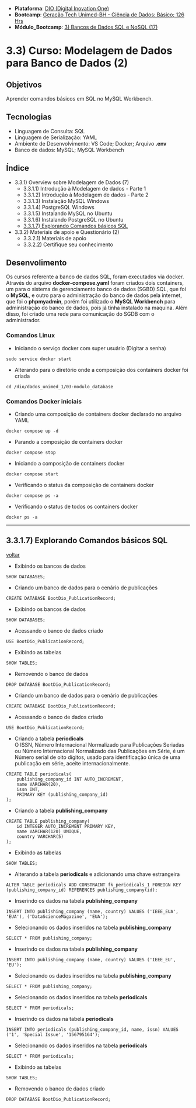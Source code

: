 * **Plataforma**: [DIO (Digital Inovation One)](/dio/)
* **Bootcamp**: [Geração Tech Unimed-BH - Ciência de Dados: Básico; 126 Hrs](/dio/dados_unimed_1/)
* **Módulo_Bootcamp**: [3) Bancos de Dados SQL e NoSQL (17)](/dio/dados_unimed_1/03-modulo_database/)

# 3.3) Curso: Modelagem de Dados para Banco de Dados (2)
## Objetivos
Aprender comandos básicos em SQL no MySQL Workbench.
## Tecnologias
* Linguagem de Consulta: SQL
* Linguagem de Serialização: YAML
* Ambiente de Desenvolvimento: VS Code; Docker; Arquivo **.env**
* Banco de dados: MySQL; MySQL Workbench

<a id="ancora"></a>
## Índice
* 3.3.1) Overview sobre Modelagem de Dados (7)
    * 3.3.1.1) Introdução à Modelagem de dados - Parte 1
    * 3.3.1.2) Introdução à Modelagem de dados - Parte 2
    * 3.3.1.3) Instalação MySQL Windows
    * 3.3.1.4) PostgreSQL Windows
    * 3.3.1.5) Instalando MySQL no Ubuntu
    * 3.3.1.6) Instalando PostgreSQL no Ubuntu
    * [3.3.1.7) Explorando Comandos básicos SQL](#ancora1)
* 3.3.2) Materiais de apoio e Questionário (2)
    * 3.3.2.1) Materiais de apoio
    * 3.3.2.2) Certifique seu conhecimento

## Desenvolimento
Os cursos referente a banco de dados SQL, foram executados via docker. Através do arquivo **docker-compose.yaml** foram criados dois containers, um para o sistema de gerenciamento banco de dados (SGBD) SQL, que foi o **MySQL**, e outro para o administração do banco de dados pela internet, que foi o **phpmyadmin**, porém foi utilizado o **MySQL Workbench** para administração do banco de dados, pois já tinha instalado na maquina. Além disso, foi criado uma rede para comunicação do SGDB com o administrador.
### Comandos Linux
* Iniciando o serviço docker com super usuário (Digitar a senha)
```
sudo service docker start
```
* Alterando para o diretório onde a composição dos containers docker foi criada
```
cd /dio/dados_unimed_1/03-modulo_database
```

### Comandos Docker iniciais
* Criando uma composição de containers docker declarado no arquivo YAML
```
docker compose up -d
```
* Parando a composição de containers docker
```
docker compose stop
```
* Iniciando a composição de containers docker
```
docker compose start
```
* Verificando o status da composição de containers docker
```
docker compose ps -a
```
* Verificando o status de todos os containers docker
```
docker ps -a
```

----------------------------------------------------------------------------------------------
<a id="ancora1"></a>
## 3.3.1.7) Explorando Comandos básicos SQL
[voltar](#ancora)   

* Exibindo os bancos de dados
```
SHOW DATABASES;
```
* Criando um banco de dados para o cenário de publicações
```
CREATE DATABASE BootDio_PublicationRecord;
```
* Exibindo os bancos de dados
```
SHOW DATABASES;
```
* Acessando o banco de dados criado
```
USE BootDio_PublicationRecord;
```
* Exibindo as tabelas
```
SHOW TABLES;
```
* Removendo o banco de dados
```
DROP DATABASE BootDio_PublicationRecord;
```
* Criando um banco de dados para o cenário de publicações
```
CREATE DATABASE BootDio_PublicationRecord;
```
* Acessando o banco de dados criado
```
USE BootDio_PublicationRecord;
```
* Criando a tabela **periodicals**   
O ISSN, Número Internacional Normalizado para Publicações Seriadas ou Número Internacional Normalizado das Publicações em Série, é um Número serial de oito dígitos, usado para identificação única de uma publicação em série, aceite internacionalmente.
```
CREATE TABLE periodicals(
    publishing_company_id INT AUTO_INCREMENT,
    name VARCHAR(20),
    issn INT,
    PRIMARY KEY (publishing_company_id)
);
```
* Criando a tabela **publishing_company**
```
CREATE TABLE publishing_company(
    id INTEGER AUTO_INCREMENT PRIMARY KEY,
    name VARCHAR(120) UNIQUE,
    country VARCHAR(5)
);
```
* Exibindo as tabelas
```
SHOW TABLES;
```
* Alterando a tabela **periodicals** e adicionando uma chave estrangeira
```
ALTER TABLE periodicals ADD CONSTRAINT fk_periodicals_1 FOREIGN KEY (publishing_company_id) REFERENCES publishing_company(id);
```
* Inserindo os dados na tabela **publishing_company**
```
INSERT INTO publishing_company (name, country) VALUES ('IEEE_EUA', 'EUA'), ('DataScienceMagazine', 'EUA');
```
* Selecionando os dados inseridos na tabela **publishing_company**
```
SELECT * FROM publishing_company;
```
* Inserindo os dados na tabela **publishing_company**
```
INSERT INTO publishing_company (name, country) VALUES ('IEEE_EU', 'EU');
```
* Selecionando os dados inseridos na tabela **publishing_company**
```
SELECT * FROM publishing_company;
```
* Selecionando os dados inseridos na tabela **periodicals**
```
SELECT * FROM periodicals;
```
* Inserindo os dados na tabela **periodicals**
```
INSERT INTO periodicals (publishing_company_id, name, issn) VALUES ('1', 'Special Issue', '156795164');
```
* Selecionando os dados inseridos na tabela **periodicals**
```
SELECT * FROM periodicals;
```
* Exibindo as tabelas
```
SHOW TABLES;
```
* Removendo o banco de dados criado
```
DROP DATABASE BootDio_PublicationRecord;
```